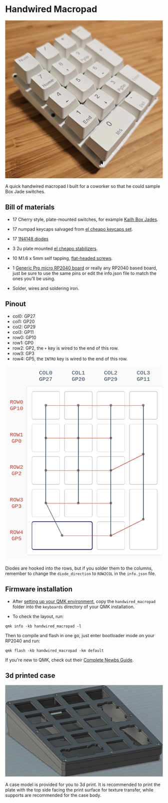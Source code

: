 # Handwired Macropad

![final assembly](images/final-assembly.jpg)

A quick handwired macropad I built for a coworker so that he could sample Box Jade switches.

## Bill of materials
* 17 Cherry style, plate-mounted switches, for example [Kailh Box Jades](https://www.amazon.com/gp/product/B0CBPRMP27/).

* 17 numpad keycaps salvaged from [el cheapo keycaps set](https://www.amazon.com/gp/product/B08K7FVZ5C/).

* 17 [1N4148 diodes](https://www.amazon.com/gp/product/B09PGJ1F9L/)

* 3 2u plate mounted [el cheapo stabilizers](https://www.amazon.com/gp/product/B096JQF1HH/).

* 10 M1.6 x 5mm self tapping, [flat-headed screws](https://www.mcmaster.com/90485A411/).

* 1 [Generic Pro micro RP2040 board]((https://www.aliexpress.us/item/3256805943704472.html)) or really any RP2040 based board, just be sure to use the same pins or edit the info.json file to match the ones you'll be using.

* Solder, wires and soldering iron.

## Pinout
* col0: GP27
* col1: GP20
* col2: GP29
* col3: GP11
* row0: GP10
* row1: GP0
* row2: GP2, the `+`  key is wired to the end of this row.
* row3: GP3
* row4: GP5, the `INTRO` key is wired to the end of this row.

![pin-mappings](images/pin-mappings.png)

Diodes are hooked into the rows, but if you solder them to the columns, remember to change the `diode_direction` to `ROW2COL` in the `info.json` file.

## Firmware installation

* After [setting up your QMK environment](https://docs.qmk.fm/#/getting_started_build_tools), copy the `handwired_macropad` folder into the `keyboards` directory of your QMK installation.

* To check the layout, run:

```
qmk info -kb handwired_macropad -l 
```

Then to compile and flash in one go, just enter bootloader mode on your RP2040 and run:

```
qmk flash -kb handwired_macropad -km default
```

If you're new to QMK, check out their [Complete Newbs Guide](https://docs.qmk.fm/#/newbs).

## 3d printed case
![case](images/case.jpg)

A case model is provided for you to 3d print. It is recommended to print the plate with the top side facing the print surface for texture transfer, while supports are recommended for the case body.